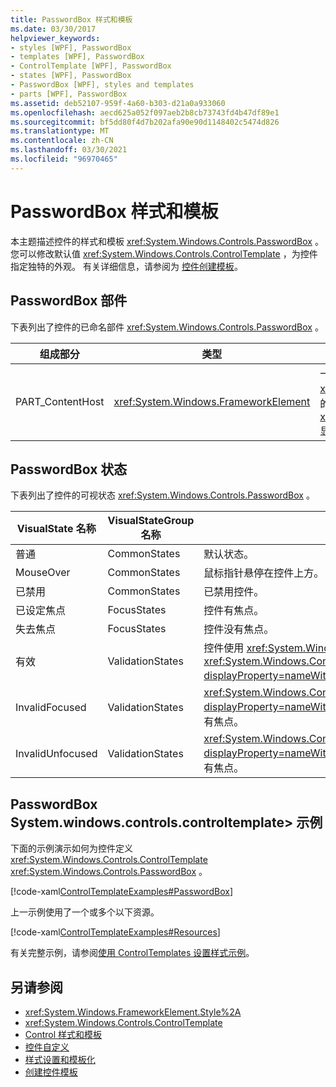 ```yaml
---
title: PasswordBox 样式和模板
ms.date: 03/30/2017
helpviewer_keywords:
- styles [WPF], PasswordBox
- templates [WPF], PasswordBox
- ControlTemplate [WPF], PasswordBox
- states [WPF], PasswordBox
- PasswordBox [WPF], styles and templates
- parts [WPF], PasswordBox
ms.assetid: deb52107-959f-4a60-b303-d21a0a933060
ms.openlocfilehash: aecd625a052f097aeb2b8cb73743fd4b47df89e1
ms.sourcegitcommit: bf5dd80f4d7b202afa90e90d1148402c5474d826
ms.translationtype: MT
ms.contentlocale: zh-CN
ms.lasthandoff: 03/30/2021
ms.locfileid: "96970465"
---
```

# <a name="passwordbox-styles-and-templates"></a>PasswordBox 样式和模板

本主题描述控件的样式和模板 <xref:System.Windows.Controls.PasswordBox> 。 您可以修改默认值 <xref:System.Windows.Controls.ControlTemplate> ，为控件指定独特的外观。 有关详细信息，请参阅为 [控件创建模板](/dotnet/desktop-wpf/themes/how-to-create-apply-template)。

## <a name="passwordbox-parts"></a>PasswordBox 部件

下表列出了控件的已命名部件 <xref:System.Windows.Controls.PasswordBox> 。

|组成部分|类型|说明|
|-|-|-|
|PART_ContentHost|<xref:System.Windows.FrameworkElement>|一个可包含的可视元素 <xref:System.Windows.FrameworkElement> 。 的文本 <xref:System.Windows.Controls.PasswordBox> 显示在此元素中。|

## <a name="passwordbox-states"></a>PasswordBox 状态

下表列出了控件的可视状态 <xref:System.Windows.Controls.PasswordBox> 。

|VisualState 名称|VisualStateGroup 名称|描述|
|-|-|-|
|普通|CommonStates|默认状态。|
|MouseOver|CommonStates|鼠标指针悬停在控件上方。|
|已禁用|CommonStates|已禁用控件。|
|已设定焦点|FocusStates|控件有焦点。|
|失去焦点|FocusStates|控件没有焦点。|
|有效|ValidationStates|控件使用 <xref:System.Windows.Controls.Validation> 类， <xref:System.Windows.Controls.Validation.HasError%2A?displayProperty=nameWithType> 附加属性为 `false` 。|
|InvalidFocused|ValidationStates|<xref:System.Windows.Controls.Validation.HasError%2A?displayProperty=nameWithType>附加属性是 `true` 控件具有焦点。|
|InvalidUnfocused|ValidationStates|<xref:System.Windows.Controls.Validation.HasError%2A?displayProperty=nameWithType>附加属性是 `true` 控件没有焦点。|

## <a name="passwordbox-controltemplate-example"></a>PasswordBox System.windows.controls.controltemplate> 示例

下面的示例演示如何为控件定义 <xref:System.Windows.Controls.ControlTemplate> <xref:System.Windows.Controls.PasswordBox> 。

[!code-xaml[ControlTemplateExamples#PasswordBox](~/samples/snippets/csharp/VS_Snippets_Wpf/ControlTemplateExamples/CS/resources/textbox.xaml#passwordbox)]

上一示例使用了一个或多个以下资源。

[!code-xaml[ControlTemplateExamples#Resources](~/samples/snippets/csharp/VS_Snippets_Wpf/ControlTemplateExamples/CS/resources/shared.xaml#resources)]

有关完整示例，请参阅[使用 ControlTemplates 设置样式示例](https://github.com/Microsoft/WPF-Samples/tree/master/Styles%20&%20Templates/IntroToStylingAndTemplating)。

## <a name="see-also"></a>另请参阅

- <xref:System.Windows.FrameworkElement.Style%2A>
- <xref:System.Windows.Controls.ControlTemplate>
- [Control 样式和模板](control-styles-and-templates.md)
- [控件自定义](control-customization.md)
- [样式设置和模板化](/dotnet/desktop-wpf/fundamentals/styles-templates-overview)
- [创建控件模板](/dotnet/desktop-wpf/themes/how-to-create-apply-template)
